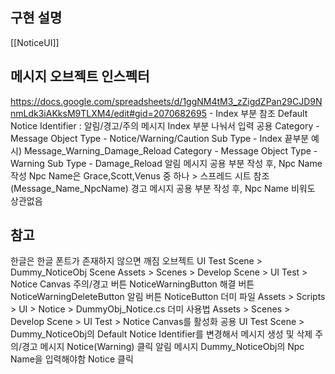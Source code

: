 ## 구현 설명
[[NoticeUI]]
## 메시지 오브젝트 인스펙터
https://docs.google.com/spreadsheets/d/1ggNM4tM3_zZigdZPan29CJD9NnmLdk3iAKksM9TLXM4/edit#gid=2070682695 - Index 부분 참조
Default Notice Identifier : 알림/경고/주의 메시지 Index 부분 나눠서 입력
	공용
		Category - Message
		Object Type - Notice/Warning/Caution
		Sub Type - Index 끝부분
		예시) Message_Warning_Damage_Reload
			Category - Message
			Object Type - Warning
			Sub Type - Damage_Reload
	알림 메시지
		공용 부분 작성 후, Npc Name 작성
		Npc Name은 Grace,Scott,Venus 중 하나 > 스프레드 시트 참조 (Message_Name_NpcName)
	경고 메시지
		공용 부분 작성 후, Npc Name 비워도 상관없음
## 참고
한글은 한글 폰트가 존재하지 않으면 깨짐
오브젝트
	UI Test Scene > Dummy_NoticeObj
Scene
	Assets > Scenes > Develop Scene > UI Test > Notice Canvas
	주의/경고 버튼
		NoticeWarningButton
	해결 버튼
		NoticeWarningDeleteButton
	알림 버튼
		NoticeButton
더미 파일
	Assets > Scripts > UI > Notice > DummyObj_Notice.cs
더미 사용법
	Assets > Scenes > Develop Scene > UI Test > Notice Canvas를 활성화
	공용
		UI Test Scene > Dummy_NoticeObj의 Default Notice Identifier를 변경해서 메시지 생성 및 삭제
	주의/경고 메시지
		Notice(Warning) 클릭
	알림 메시지
		Dummy_NoticeObj의 Npc Name을 입력해야함
		Notice 클릭